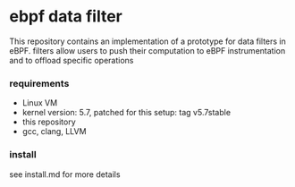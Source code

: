 # ebpf data filter

This repository contains an implementation of a prototype for data filters in eBPF.
filters allow users to push their computation to eBPF instrumentation and to offload specific operations

### requirements

- Linux VM
- kernel version: 5.7, patched for this setup: tag v5.7stable
- this repository
- gcc, clang, LLVM

### install

see install.md for more details
